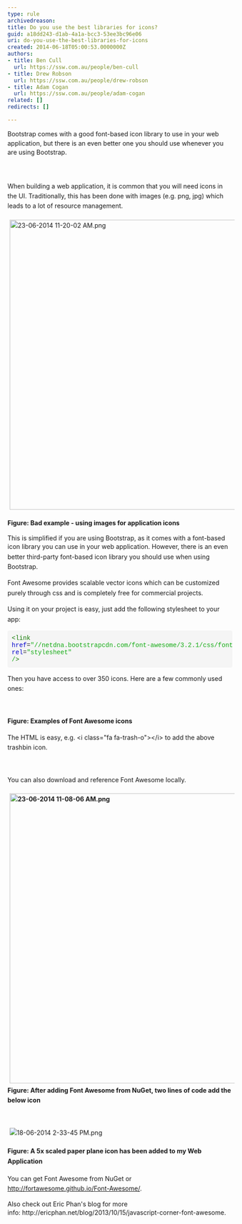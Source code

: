 ```yaml
---
type: rule
archivedreason: 
title: Do you use the best libraries for icons?
guid: a18dd243-d1ab-4a1a-bcc3-53ee3bc96e06
uri: do-you-use-the-best-libraries-for-icons
created: 2014-06-18T05:00:53.0000000Z
authors:
- title: Ben Cull
  url: https://ssw.com.au/people/ben-cull
- title: Drew Robson
  url: https://ssw.com.au/people/drew-robson
- title: Adam Cogan
  url: https://ssw.com.au/people/adam-cogan
related: []
redirects: []

---
```



<span style="line-height&#58;20.799999237060547px;">​​​​​​Bootstrap comes with a good font-based icon library to use in your web application, but there is an even better one you should use whenever you are using Bootstrap.</span>​
<br><excerpt class='endintro'></excerpt><br>
​<span style="line-height&#58;1.6;">​</span><div class="ms-rtestate-read ms-rte-wpbox"><div class="ms-rtestate-notify  ms-rtestate-read bfff8346-b3d3-4e1e-a95f-e6685654ce3d" id="div_bfff8346-b3d3-4e1e-a95f-e6685654ce3d" unselectable="on"></div><div id="vid_bfff8346-b3d3-4e1e-a95f-e6685654ce3d" unselectable="on" style="display&#58;none;"></div></div><p><span style="line-height&#58;1.6;">When building a web application, it is common that you will need icons in the UI. Traditionally, this has been done with images (e.g. png, jpg) which leads to a lot of resource management.</span></p><p><span style="line-height&#58;1.6;"><img src="/WebSites/RulesToBetterUIBootstrap/PublishingImages/Pages/Do-you-use-Font-Awesome-with-Bootstrap/23-06-2014%2011-20-02%20AM.png" alt="23-06-2014 11-20-02 AM.png" style="margin&#58;5px;width&#58;650px;" /><br></span></p><p><span style="line-height&#58;1.6;"><strong>Figure&#58; Bad example - using images for application icons</strong></span></p><p>This is simplified if you are using Bootstrap, as it comes with a font-based icon library you can use in your web application.&#160;<span style="line-height&#58;1.6;">However, there is an even better third-party font-based icon library you should use when using Bootstrap.</span></p><p><span style="line-height&#58;1.6;">Font</span><span style="line-height&#58;1.6;"> Awesome provides scalable vector icons which can be customized purely through css and is completely free for commercial projects.</span><br></p><p>
   <span style="line-height&#58;1.6;">Using it on your project is easy, just add the following stylesheet to your app&#58;​<br></span></p><pre class="source-code" style="font-family&#58;monaco, menlo, consolas, 'courier new', monospace;word-wrap&#58;break-word;padding&#58;9.5px;border-top-left-radius&#58;4px;border-top-right-radius&#58;4px;border-bottom-right-radius&#58;4px;border-bottom-left-radius&#58;4px;margin-bottom&#58;10px;word-break&#58;break-all;overflow&#58;auto;background-color&#58;#f5f5f5;"><span class="cm-tag" style="color&#58;#117700;">&lt;link</span> <span class="cm-attribute" style="color&#58;#0000cc;">href</span>=<span class="cm-string" style="color&#58;#11aa11;">&quot;//netdna.bootstrapcdn.com/font-awesome/3.2.1/css/font-awesome.css&quot;</span> <span class="cm-attribute" style="color&#58;#0000cc;">rel</span>=<span class="cm-string" style="color&#58;#11aa11;">&quot;stylesheet&quot; /</span><span class="cm-tag" style="color&#58;#117700;">&gt;​</span></pre><p><span style="line-height&#58;1.6;">Then you have access to over 350 icons. Here are a few commonly used ones&#58;&#160;​<br></span></p><p>
   <span style="line-height&#58;1.6;">​​​<i class="icon-trash icon-4x" id="yui_3_17_2_1_1403220586594_514"></i><i class="icon-plus icon-4x"></i><i class="icon-refresh icon-4x" id="yui_3_17_2_1_1403220586594_665"></i><i class="icon-ok icon-4x" id="yui_3_17_2_1_1403220586594_667"></i><i class="icon-remove icon-4x"></i><i class="icon-code icon-4x"></i><i class="icon-cloud-download icon-4x"></i>​<br></span></p><p><span style="line-height&#58;1.6;"><strong>Figure&#58; Examples of Font Awesome icons</strong></span></p><p><span style="line-height&#58;1.6;"></span><span style="line-height&#58;1.6;">​​​The HTML is easy, e.g.&#160;&lt;i class=&quot;fa fa-trash-o&quot;&gt;&lt;/i&gt;​ to add the above trashbin icon.</span></p><p><span style="line-height&#58;1.6;"><br></span></p><p><span style="line-height&#58;1.6;">​You can also download and reference Font Awesome locally.</span></p><div><strong style="line-height&#58;1.6;"><img src="/WebSites/RulesToBetterUIBootstrap/PublishingImages/Pages/Do-you-use-Font-Awesome-with-Bootstrap/23-06-2014%2011-08-06%20AM.png" alt="23-06-2014 11-08-06 AM.png" style="margin&#58;5px;width&#58;650px;" />Figure&#58; After adding Font Awesome from NuGet, two lines of code add the below&#160;icon​</strong><div><div><div><p><br></p><div><p><span style="line-height&#58;1.6;"><img src="/WebSites/RulesToBetterUIBootstrap/PublishingImages/Pages/Do-you-use-Font-Awesome-with-Bootstrap/18-06-2014%202-33-45%20PM.png" alt="18-06-2014 2-33-45 PM.png" style="margin&#58;5px;" />&#160;<br></span></p><strong style="line-height&#58;1.6;">Figure&#58; A 5x scaled paper plane icon has been added to my Web Application</strong><br>​</div><div><span style="line-height&#58;1.6;">Y</span><span style="line-height&#58;1.6;">ou can get Font Awesome from NuGet or </span><a href="http&#58;//fortawesome.github.io/Font-Awesome/" style="line-height&#58;1.6;">http&#58;//fortawesome.github.io/Font-Awesome/</a><span style="line-height&#58;1.6;">.​</span></div><p>Also check out Eric Phan's blog for more info&#58;&#160;<a>http&#58;//ericphan.net/blog/2013/10/15/javascript-corner-font-awesome​​</a><span style="line-height&#58;1.6;">.</span></p></div></div></div></div>


